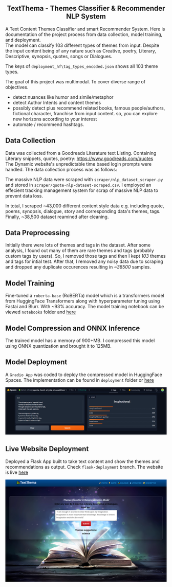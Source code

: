 <h2 align="center">TextThema - Themes Classifier & Recommender NLP System</h2>
A Text Content Themes Classifier and smart Recommender System. 
Here is documentation of the project process from data collection, model training, and deployment. <br/>
The model can classify 103 different types of themes from input. Despite the input content being of any nature such as Creative, poetry, Literary, Descriptive, synopsis, quotes, songs or Dialogues.<br/>

The keys of `deployment_hf\tag_types_encoded.json` shows all 103 theme types. 

The goal of this project was multimodal. To cover diverse range of objectives.
* detect nuances like humor and simile/metaphor
* detect Author Intents and content themes 
* possibly detect plus recommend related books, famous people/authors, fictional character, franchise from input content. so, you can explore new horizons according to your interest
* automate / recommend hashtags.


 ## Data Collection
Data was collected from a Goodreads Literature text Listing. Containing Literary snippets, quotes, poetry: https://www.goodreads.com/quotes <br/>
The Dynamic website's unpredictable time based login prompts were handled. The data collection process was as follows: 

The massive NLP data were scraped with `scraper/nlp_dataset_scraper.py` and stored in `scraper/quote-nlp-dataset-scraped.csv`. I employed an effecient tracking management system for scrap of massive NLP data to prevent data loss.

In total, I scraped ~43,000 different content style data e.g. including quote, poems, synopsis, dialogue, story and corresponding data's themes, tags. Finally, ~38,500 dataset reamined after cleaning.



## Data Preprocessing
Initially there were lots of themes and tags in the dataset. After some analysis, I found out many of them are rare themes and tags (probably custom tags by users). So, I removed those tags and then I kept *103* themes and tags for intial test. After that, I removed any noisy data due to scraping and dropped any duplicate occurences resulting in *~38500* samples.


## Model Training 
Fine-tuned a `roberta-base` (RoBERTa) model which is a transformers model from HuggingFace Transformers along with hyperparameter tuning using Fastai and Blurr. With ~93% accuracy. The model training notebook can be viewed `notebooks` folder and [here](https://github.com/tanvir-ishraq/TextThema-Multi-Classifier/blob/main/notebooks/)


<!--## Benchmark -->

## Model Compression and ONNX Inference
The trained model has a memory of 900+MB. I compressed this model using ONNX quantization and brought it to 125MB. 



## Model Deployment
A `Gradio App` was coded to deploy the compressed model in HuggingFace Spaces. The implementation can be found in `deployment` folder or [here](https://huggingface.co/spaces/tanvir-ishraq/quote-text-style-classifier) 

<img src = "github_img/hf_gradio_app_TextThema.png" width="1130" >



## Live Website Deployment
Deployed a Flask App built to take text content and show the themes and recommendations as output. Check `flask-deployment` branch. The website is live [here](https://textthema-multi-classifier.onrender.com/) 

<img src = "github_img/flask_app.png" width="1130" >





